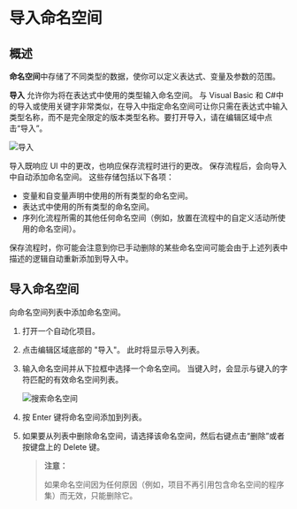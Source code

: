 # 导入命名空间

## 概述

**命名空间**中存储了不同类型的数据，使你可以定义表达式、变量及参数的范围。

**导入** 允许你为将在表达式中使用的类型输入命名空间。 与 Visual Basic 和 C#中的导入或使用关键字非常类似，在导入中指定命名空间可让你只需在表达式中输入类型名称，而不是完全限定的版本类型名称。要打开导入，请在编辑区域中点击“导入”。

![导入](https://docimages.blob.core.chinacloudapi.cn/images/Studio/importNamespaces/import.PNG)

导入既响应 UI 中的更改，也响应保存流程时进行的更改。 保存流程后，会向导入中自动添加命名空间。 这些存储包括以下各项：

* 变量和自变量声明中使用的所有类型的命名空间。
* 表达式中使用的所有类型的命名空间。
* 序列化流程所需的其他任何命名空间（例如，放置在流程中的自定义活动所使用的命名空间）。

保存流程时，你可能会注意到你已手动删除的某些命名空间可能会由于上述列表中描述的逻辑自动重新添加到导入中。

## 导入命名空间

向命名空间列表中添加命名空间。

1. 打开一个自动化项目。
2. 点击编辑区域底部的 "导入"。 此时将显示导入列表。
3. 输入命名空间并从下拉框中选择一个命名空间。
当键入时，会显示与键入的字符匹配的有效命名空间列表。

    ![搜索命名空间](https://docimages.blob.core.chinacloudapi.cn/images/Studio/importNamespaces/importNamespaces.png)

4. 按 Enter 键将命名空间添加到列表。

5. 如果要从列表中删除命名空间，请选择该命名空间，然后右键点击“删除”或者按键盘上的 Delete 键。

    > **注意：**
    >
    > 如果命名空间因为任何原因（例如，项目不再引用包含命名空间的程序集）而无效，只能删除它。
